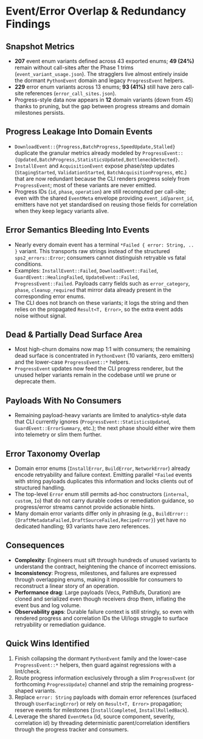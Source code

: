 # Event/Error Overlap & Redundancy Findings

## Snapshot Metrics
- **207** event enum variants defined across 43 exported enums; **49 (24%)** remain without call-sites after the Phase 1 trims (`event_variant_usage.json`). The stragglers live almost entirely inside the dormant `PythonEvent` domain and legacy `ProgressEvent` helpers.
- **229** error enum variants across 13 enums; **93 (41%)** still have zero call-site references (`error_call_sites.json`).
- Progress-style data now appears in **12** domain variants (down from 45) thanks to pruning, but the gap between progress streams and domain milestones persists.

## Progress Leakage Into Domain Events
- `DownloadEvent::{Progress,BatchProgress,SpeedUpdate,Stalled}` duplicate the granular metrics already modeled by `ProgressEvent::{Updated,BatchProgress,StatisticsUpdated,BottleneckDetected}`.
- `InstallEvent` and `AcquisitionEvent` expose phase/step updates (`StagingStarted`, `ValidationStarted`, `BatchAcquisitionProgress`, etc.) that are now redundant because the CLI renders progress solely from `ProgressEvent`; most of these variants are never emitted.
- Progress IDs (`id`, `phase`, `operation`) are still recomputed per call-site; even with the shared `EventMeta` envelope providing `event_id`/`parent_id`, emitters have not yet standardised on reusing those fields for correlation when they keep legacy variants alive.

## Error Semantics Bleeding Into Events
- Nearly every domain event has a terminal `*Failed { error: String, .. }` variant. This transports raw strings instead of the structured `sps2_errors::Error`; consumers cannot distinguish retryable vs fatal conditions.
- Examples: `InstallEvent::Failed`, `DownloadEvent::Failed`, `GuardEvent::HealingFailed`, `UpdateEvent::Failed`, `ProgressEvent::Failed`. Payloads carry fields such as `error_category`, `phase`, `cleanup_required` that mirror data already present in the corresponding error enums.
- The CLI does not branch on these variants; it logs the string and then relies on the propagated `Result<T, Error>`, so the extra event adds noise without signal.

## Dead & Partially Dead Surface Area
- Most high-churn domains now map 1:1 with consumers; the remaining dead surface is concentrated in `PythonEvent` (10 variants, zero emitters) and the lower-case `ProgressEvent::*` helpers.
- `ProgressEvent` updates now feed the CLI progress renderer, but the unused helper variants remain in the codebase until we prune or deprecate them.

## Payloads With No Consumers
- Remaining payload-heavy variants are limited to analytics-style data that CLI currently ignores (`ProgressEvent::StatisticsUpdated`, `GuardEvent::ErrorSummary`, etc.); the next phase should either wire them into telemetry or slim them further.

## Error Taxonomy Overlap
- Domain error enums (`InstallError`, `BuildError`, `NetworkError`) already encode retryability and failure context. Emitting parallel `*Failed` events with string payloads duplicates this information and locks clients out of structured handling.
- The top-level `Error` enum still permits ad-hoc constructors (`internal`, `custom`, `Io`) that do not carry durable codes or remediation guidance, so progress/error streams cannot provide actionable hints.
- Many domain error variants differ only in phrasing (e.g., `BuildError::{DraftMetadataFailed,DraftSourceFailed,RecipeError}`) yet have no dedicated handling; 93 variants have zero references.

## Consequences
- **Complexity**: Engineers must sift through hundreds of unused variants to understand the contract, heightening the chance of incorrect emissions.
- **Inconsistency**: Progress, milestones, and failures are expressed through overlapping enums, making it impossible for consumers to reconstruct a linear story of an operation.
- **Performance drag**: Large payloads (Vecs, PathBufs, Duration) are cloned and serialized even though receivers drop them, inflating the event bus and log volume.
- **Observability gaps**: Durable failure context is still stringly, so even with rendered progress and correlation IDs the UI/logs struggle to surface retryability or remediation guidance.

## Quick Wins Identified
1. Finish collapsing the dormant `PythonEvent` family and the lower-case `ProgressEvent::*` helpers, then guard against regressions with a lint/check.
2. Route progress information exclusively through a slim `ProgressEvent` (or forthcoming `ProgressUpdate`) channel and strip the remaining progress-shaped variants.
3. Replace `error: String` payloads with domain error references (surfaced through `UserFacingError`) or rely on `Result<T, Error>` propagation; reserve events for milestones (`InstallCompleted`, `InstallRolledBack`).
4. Leverage the shared `EventMeta` (id, source component, severity, correlation id) by threading deterministic parent/correlation identifiers through the progress tracker and consumers.
